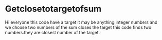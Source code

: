 # Getclosetotargetofsum
Hi everyone this code have a target it may be anything integer numbers and we choose two numbers of the sum closes the target this code finds two numbers.they are closest number of the target.
